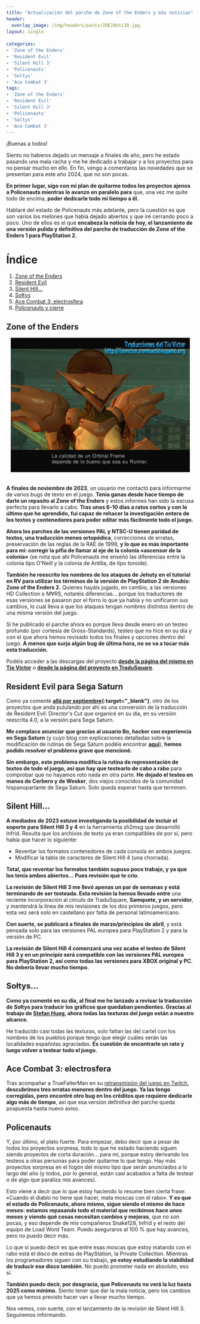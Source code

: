 ```yaml
---
title: "Actualización del parche de Zone of the Enders y más noticias"
header:
  overlay_image: /img/headers/posts/ZOE1Noti10.jpg
layout: single

categories:
- 'Zone of the Enders'
- 'Resident Evil'
- 'Silent Hill 3'
- 'Policenauts'
- 'Soltys'
- 'Ace Combat 3'
tags:
- 'Zone of the Enders'
- 'Resident Evil'
- 'Silent Hill 3'
- 'Policenauts'
- 'Soltys'
- 'Ace Combat 3'
---
```


¡Buenas a todos!

Siento no haberos dejado un mensaje a finales de año, pero he estado pasando una mala racha y me he dedicado a trabajar y a los proyectos para no pensar 
mucho en ello. En fin, vengo a comentaros las novedades que se presentan para este año 2024, que no son pocas.

**En primer lugar, sigo con mi plan de quitarme todos los proyectos ajenos a Policenauts mientras lo avanzo en paralelo para** que, una vez 
me quite todo de encima, **poder dedicarle todo mi tiempo a él.**

Hablaré del estado de Policenauts más adelante, pero la cuestión es que son varios los melones que había dejado abiertos y que iré cerrando poco a poco. 
Uno de ellos es el que **encabeza la noticia de hoy, el lanzamiento de una versión pulida y definitiva del parche de traducción de Zone of the Enders 1 para PlayStation 2.**

<!--more-->

# Índice

1. [Zone of the Enders](#zoe2024)
2. [Resident Evil](#resident)
3. [Silent Hill...](#silenthill)
4. [Sołtys](#soltys)
5. [Ace Combat 3: electrosfera](#acecombat3)
6. [Policenauts y cierre](#policenauts)

## Zone of the Enders<a name="zoe2024"></a>

<center>
<a target="_blank" href="/img/2024/03/ZOE1_2024_23.jpg"><img src="/img/2024/03/ZOE1_2024_23.jpg" alt="Captura de Zone of the Enders" style="width: 50vw; min-width: 320px;" ></a>
</center><br>

**A finales de noviembre de 2023**, un usuario me contactó para informarme de varios bugs de texto en el juego. **Tenía ganas desde hace tiempo de darle un repasito 
al Zone of the Enders** y estos informes han sido la excusa perfecta para llevarlo a cabo. **Tras unos 6-10 días a ratos cortos y con lo último que he aprendido, 
fui capaz de rehacer la investigación entera de los textos y contenedores para poder editar más fácilmente todo el juego.**

**Ahora los parches de las versiones PAL y NTSC-U tienen paridad de textos, una traducción menos ortopédica**, correcciones de erratas, preservación de las reglas de 
la RAE de 1999, **y lo que es más importante para mí: corregir la pifia de llamar al eje de la colonia «ascensor de la colonia»** (se nota que ahí Policenauts me enseñó 
las diferencias entre la colonia tipo O'Neill y la colonia de Antilia, de tipo toroide).

**También he reescrito los nombres de los ataques de Jehuty en el tutorial en RV para utilizar los términos de la versión de PlayStation 2 de Anubis: Zone of the Enders 2.** 
Quienes hayáis jugado, en cambio, a las versiones HD Collection o M∀RS, notaréis diferencias... porque los traductores de esas versiones se pasaron por el forro lo que ya 
había y no unificaron sus cambios, lo cual lleva a que los ataques tengan nombres distintos dentro de una misma versión del juego.

Si he publicado el parche ahora es porque lleva desde enero en un testeo profundo (por cortesía de Gross-Standards), testeo que no hice en su día y con el que ahora 
hemos revisado todos los finales y opciones dentro del juego. **A menos que surja algún bug de última hora, no se va a tocar más esta traducción.**

Podéis acceder a las descargas del proyecto **[desde la página del mismo en Tío Víctor](https://tiovictor.romhackhispano.org/zone-of-the-enders/descargar/)** o 
**[desde la página del proyecto en TraduSquare](https://tradusquare.es/proyectos/zone-of-the-enders/)**.

## Resident Evil para Sega Saturn<a name="resident"></a>

Como ya comenté **[allá por septiembre](https://tiovictor.romhackhispano.org/2023/09/22/novedades-nuevas-redes-sociales-sorpresas/){:target="_blank"}**, otro de los proyectos 
que anda pululando por ahí es una conversión de la traducción de Resident Evil: Director's Cut que organicé en su día, en su versión reescrita 4.0, a la versión para Sega 
Saturn.

**Me complace anunciar que gracias al usuario Bo, hacker con experiencia en Sega Saturn** (y cuyo blog con explicaciones detalladas sobre la modificación de rutinas de Sega Saturn 
podéis encontrar **[aquí](https://32bits.substack.com/)**), **hemos podido resolver el problema grave que mencioné.**

**Sin embargo, este problema modifica la rutina de representación de textos de todo el juego, así que hay que testearlo de cabo a rabo** para comprobar que no hayamos roto nada 
en otra parte. **He dejado el testeo en manos de Cerbero y de Wesker**, dos viejos conocidos de la comunidad hispanoparlante de Sega Saturn. Solo queda esperar hasta que terminen.

## Silent Hill...<a name="silenthill"></a>

**A mediados de 2023 estuve investigando la posibilidad de incluir el soporte para Silent Hill 3 y 4** en la herramienta sh2msg que desarrolló Infrid. Resulta que los archivos 
de texto ya eran compatibles de por sí, pero había que hacer lo siguiente:
 - Reventar los formatos contenedores de cada consola en ambos juegos.
 - Modificar la tabla de caracteres de Silent Hill 4 (una chorrada).

**Total, que reventar los formatos también supuso poco trabajo, y ya que los tenía ambos abiertos... Pues revisión que te crio.**

**La revisión de Silent Hill 3 me llevó apenas un par de semanas y está terminando de ser testeada. Esta revisión la hemos llevado entre** una reciente incorporación al círculo de 
TraduSquare, **Samquete, y un servidor**, y mantendrá la línea de mis revisiones de los dos primeros juegos, pero esta vez será solo en castellano por falta de personal latinoamericano.

**Con suerte, se publicará a finales de marzo/principios de abril**, y está pensada solo para las versiones PAL europea para PlayStation 2 y para la versión de PC.

**La revisión de Silent Hill 4 comenzará una vez acabe el testeo de Silent Hill 3 y en un principio será compatible con las versiones PAL europea para PlayStation 2, así como todas las 
versiones para XBOX original y PC. No debería llevar mucho tiempo.**

## Sołtys...<a name="soltys"></a>

**Como ya comenté en su día, al final me he lanzado a revisar la traducción de Sołtys para traducir los gráficos que quedaban pendientes. Gracias al trabajo de [Stefan Hueg](https://github.com/codengine/cge-tools), 
ahora todas las texturas del juego están a nuestro alcance.**

He traducido casi todas las texturas, solo faltan las del cartel con los nombres de los pueblos porque tengo que elegir cuáles serán las localidades españolas agraciadas. 
**Es cuestión de encontrarle un rato y luego volver a testear todo el juego.**

## Ace Combat 3: electrosfera<a name="acecombat3"></a>

Tras acompañar a TrueFaiterMan en su [retransmisión del juego en Twitch](https://www.twitch.tv/truefaiterman/), **descubrimos tres erratas menores dentro del juego. Ya las tengo corregidas, 
pero encontré otro bug en los créditos que requiere dedicarle algo más de tiempo**, así que esa versión definitiva del parche queda pospuesta hasta nuevo aviso.

## Policenauts<a name="policenauts"></a>

Y, por último, el plato fuerte. Para empezar, debo decir que a pesar de todos los proyectos sorpresa, todo lo que he estado haciendo siguen siendo proyectos de corta 
duración... para mí, porque estoy derivando los testeos a otras personas para poder quitarme lo que tengo. Hay más proyectos sorpresa en el fogón del mismo tipo que serán 
anunciados a lo largo del año (y todos, por lo general, están casi acabados a falta de testear o de algo que paraliza mis avances).

Esto viene a decir que lo que estoy haciendo lo resume bien cierta frase: «Cuando el diablo no tiene qué hacer, mata moscas con el rabo». **Y es que el estado de Policenauts, 
ahora mismo, sigue siendo el mismo de hace meses: estamos repasando todo el material que recibimos hace unos meses y viendo qué cosas necesitan cambios y mejoras**, que no 
son pocas, y eso depende de mis compañeros Snake128, Infrid y el resto del equipo de Load Word Team. Puedo aseguraros al 100 % que hay avances, pero no puedo decir más.

Lo que sí puedo decir es que entre esas moscas que estoy matando con el rabo está el disco de extras de PlayStation, la Private Collection. Mientras los programadores siguen 
con su trabajo, **yo estoy estudiando la viabilidad de traducir ese disco también**. No puedo prometer nada en absoluto, eso sí.

**También puedo decir, por desgracia, que Policenauts no verá la luz hasta 2025 como mínimo.** Siento tener que dar la mala noticia, pero los cambios que ya hemos previsto hacer 
van a llevar mucho tiempo.

Nos vemos, con suerte, con el lanzamiento de la revisión de Silent Hill 3. Seguiremos informando.

